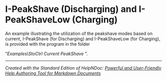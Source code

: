 # I-PeakShave (Discharging) and I-PeakShaveLow (Charging)

An example illustrating the utilization of the peakshave modes based on current, I-PeakShave (for Discharging) and I-PeakShaveLow (for Charging), is provided with the program in the folder

“*Examples\\StoCtrl Current PeakShave* ”.


***
_Created with the Standard Edition of HelpNDoc: [Powerful and User-Friendly Help Authoring Tool for Markdown Documents](<https://www.helpndoc.com/feature-tour/markdown-import-export-using-helpndoc-help-authoring-tool/>)_
